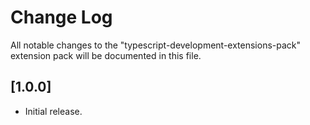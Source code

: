 # Change Log

All notable changes to the "typescript-development-extensions-pack" extension pack will be documented in this file.

## [1.0.0]

- Initial release.
